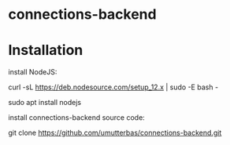 # connections-backend

# Installation

install NodeJS:

curl -sL https://deb.nodesource.com/setup_12.x | sudo -E bash -

sudo apt install nodejs

install connections-backend source code:

git clone https://github.com/umutterbas/connections-backend.git


